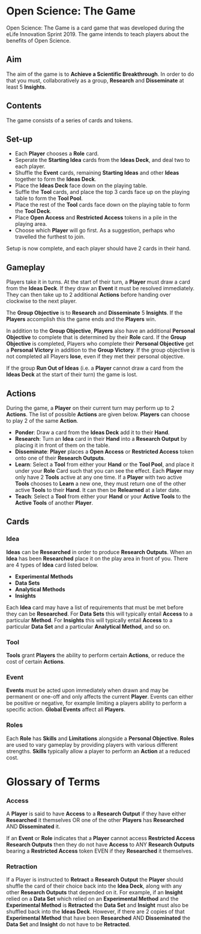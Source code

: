 # Open Science: The Game

Open Science: The Game is a card game that was developed during the eLife Innovation Sprint 2019. The game intends to teach players about the benefits of Open Science. 

## Aim

The aim of the game is to **Achieve a Scientific Breakthrough**. In order to do that you must, collaboratively as a group, **Research** and **Disseminate** at least 5 **Insights**.

## Contents

The game consists of a series of cards and tokens.

## Set-up

- Each **Player** chooses a **Role** card.
- Seperate the **Starting Idea** cards from the **Ideas Deck**, and deal two to each player.
- Shuffle the **Event** cards, remaining **Starting Ideas** and other **Ideas** together to form the **Ideas Deck**. 
- Place the **Ideas Deck** face down on the playing table.
- Suffle the **Tool** cards, and place the top 3 cards face up on the playing table to form the **Tool Pool**.
- Place the rest of the **Tool** cards face down on the playing table to form the **Tool Deck**.
- Place **Open Access** and **Restricted Access** tokens in a pile in the playing area.
- Choose which **Player** will go first. As a suggestion, perhaps who travelled the furthest to join.

Setup is now complete, and each player should have 2 cards in their hand.

## Gameplay

Players take it in turns. At the start of their turn, a **Player** must draw a card from the **Ideas Deck**. If they draw an **Event** it must be resolved immediately.  They can then take up to 2 additional **Actions** before handing over clockwise to the next player.

The **Group Objective** is to **Research** and **Disseminate** 5 **Insights**. If the **Players** accomplish this the game ends and the **Players** win. 

In addition to the **Group Objective**, **Players** also have an additional **Personal Objective** to complete that is determined by their **Role** card. If the **Group Objective** is completed, Players who complete their **Personal Objective** get a **Personal Victory** in addition to the **Group Victory**. If the group objective is not completed all Players **lose**, even if they met their personal objective.

If the group **Run Out of Ideas** (i.e. a **Player** cannot draw a card from the **Ideas Deck** at the start of their turn) the game is lost.

## Actions

During the game, a **Player** on their current turn may perform up to 2 **Actions**. The list of possible **Actions** are given below. **Players** can choose to play 2 of the same **Action**.

- **Ponder**: Draw a card from the **Ideas Deck** add it to their **Hand**.
- **Research**: Turn an **Idea** card in their **Hand** into a **Research Output** by placing it in front of them on the table.
- **Disseminate**: **Player** places a **Open Access** or **Restricted Access** token onto one of their **Research Outputs**.
- **Learn**: Select a **Tool** from either your **Hand** or the **Tool Pool**, and place it under your **Role** Card such that you can see the effect. Each **Player** may only have 2 **Tools** active at any one time. If a **Player** with two active **Tools** chooses to **Learn** a new one, they must return one of the other active **Tools** to their **Hand**. It can then be **Relearned** at a later date.
- **Teach**: Select a **Tool** from either your **Hand** or your **Active Tools** to the **Active Tools** of another **Player**. 

## Cards

### **Idea**

**Ideas** can be **Researched** in order to produce **Research Outputs**. When an **Idea** has been **Researched** place it on the play area in front of you. There are 4 types of **Idea** card listed below.

  - **Experimental Methods**
  - **Data Sets**
  - **Analytical Methods**
  - **Insights**

Each **Idea** card may have a list of requirements that must be met before they can be **Researched**. For **Data Sets** this will typically entail **Access** to a particular **Method**. For **Insights** this will typically entail **Access** to a particular **Data Set** and a particular **Analytical Method**, and so on.

### **Tool**

**Tools** grant **Players** the ability to perform certain **Actions**, or reduce the cost of certain **Actions**.

### **Event** 

**Events** must be acted upon immediately when drawn and may be permanent or one-off and only affects the current **Player**. Events can either be positive or negative, for example limiting a players ability to perform a specific action. **Global Events** affect all **Players**.

### **Roles**

Each **Role** has **Skills** and **Limitations** alongside a **Personal Objective**. **Roles** are used to vary gameplay by providing players with various different strengths. **Skills** typically allow a player to perform an **Action** at a reduced cost.

# Glossary of Terms

### Access

A **Player** is said to have **Access** to a **Research Output** if they have either **Researched** it themselves OR one of the other **Players** has **Researched** AND **Disseminated** it.

If an **Event** or **Role** indicates that a **Player** cannot access **Restricted Access** **Research Outputs** then they do not have **Access** to ANY **Research Outputs** bearing a **Restricted Access** token EVEN if they **Researched** it themselves. 

### Retraction

If a Player is instructed to **Retract** a **Research Output** the **Player** should shuffle the card of their choice back into the **Idea Deck**, along with any other **Research Outputs** that depended on it. For example, if an **Insight** relied on a **Data Set** which relied on an **Experimental Method** and the **Experimental Method** is **Retracted** the **Data Set** and **Insight** must also be shuffled back into the **Ideas Deck**. However, if there are 2 copies of that **Experimental Method** that have been **Researched** AND **Disseminated** the **Data Set** and **Insight** do not have to be **Retracted**. 
